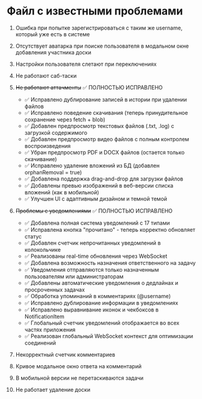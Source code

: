 # Файл с известными проблемами

1. Ошибка при попытке зарегистрироваться с таким же username, который уже есть в системе

2. Отсутствует аватарка при поиске пользователя в модальном окне добавления участника доски

3. Настройки пользователя слетают при переключениях

4. Не работают саб-таски

5. ~~Не работают аттачменты~~ ✅ ПОЛНОСТЬЮ ИСПРАВЛЕНО
   - ✅ Исправлено дублирование записей в истории при удалении файлов
   - ✅ Исправлено поведение скачивания (теперь принудительное сохранение через fetch + blob)
   - ✅ Добавлен предпросмотр текстовых файлов (.txt, .log) с загрузкой содержимого
   - ✅ Добавлен предпросмотр видео файлов с полным контролем воспроизведения
   - ✅ Убран предпросмотр PDF и DOCX файлов (остается только скачивание)
   - ✅ Исправлено удаление вложений из БД (добавлен orphanRemoval = true)
   - ✅ Добавлена поддержка drag-and-drop для загрузки файлов
   - ✅ Добавлены превью изображений в веб-версии списка вложений (как в мобильной)
   - ✅ Улучшен UI с адаптивным дизайном и темной темой

6. ~~Проблемы с уведомлениями~~ ✅ ПОЛНОСТЬЮ ИСПРАВЛЕНО
   - ✅ Добавлена полная система уведомлений с 17 типами
   - ✅ Исправлена кнопка "прочитано" - теперь корректно обновляет статус
   - ✅ Добавлен счетчик непрочитанных уведомлений в колокольчике
   - ✅ Реализованы real-time обновления через WebSocket
   - ✅ Добавлена возможность назначения ответственного на задачу
   - ✅ Уведомления отправляются только назначенным пользователям или администраторам
   - ✅ Добавлены автоматические уведомления о дедлайнах и просроченных задачах
   - ✅ Обработка упоминаний в комментариях (@username)
   - ✅ Исправлено дублирование информации в уведомлениях
   - ✅ Исправлено выравнивание иконок и чекбоксов в NotificationItem
   - ✅ Глобальный счетчик уведомлений отображается во всех частях приложения
   - ✅ Реализован глобальный WebSocket контекст для оптимизации соединений

7. Некорректный счетчик комментариев

8. Кривое модальное окно ответа на комментарий

9. В мобильной версии не перетаскиваются задачи

10. Не работает удаление доски

